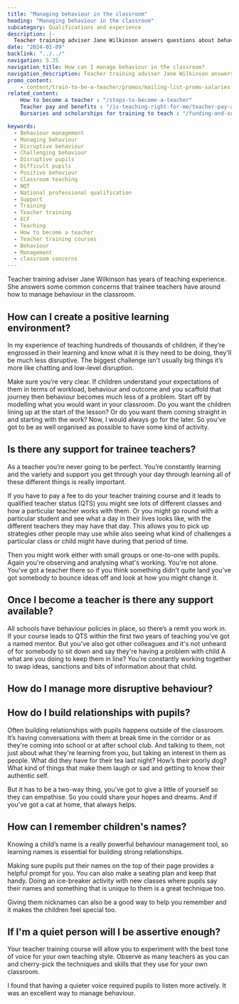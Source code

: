 ```yaml
---
title: "Managing behaviour in the classroom"
heading: "Managing behaviour in the classroom"
subcategory: Qualifications and experience
description: |-
  Teacher training adviser Jane Wilkinson answers questions about behaviour management
date: "2024-01-09"
backlink: "../../"
navigation: 5.35
navigation_title: How can I manage behaviour in the classroom?
navigation_description: Teacher training adviser Jane Wilkinson answers common concerns around behaviour management.
promo_content:
    - content/train-to-be-a-teacher/promos/mailing-list-promo-salaries
related_content:
    How to become a teacher : "/steps-to-become-a-teacher"
    Teacher pay and benefits : "/is-teaching-right-for-me/teacher-pay-and-benefits" 
    Bursaries and scholarships for training to teach : "/funding-and-support/scholarships-and-bursaries"

keywords:
  - Behaviour management
  - Managing behaviour
  - Disruptive behaviour
  - Challenging behaviour
  - Disruptive pupils
  - Difficult pupils
  - Positive behaviour
  - Classroom teaching
  - NQT
  - National professional qualification
  - Support
  - Training
  - Teacher training
  - ECF
  - Teaching
  - How to become a teacher
  - Teacher training courses
  - Behaviour
  - Management
  - classroom concerns
---
```


Teacher training adviser Jane Wilkinson has years of teaching experience. She answers some common concerns that trainee teachers have around how to manage behaviour in the classroom.

## How can I create a positive learning environment?
In my experience of teaching hundreds of thousands of children, if they’re engrossed in their learning and know what it is they need to be doing, they'll be much less disruptive. The biggest challenge isn't usually big things it’s more like chatting and low-level disruption.  

Make sure you’re very clear. If children understand your expectations of them in terms of workload, behaviour and outcome and you scaffold that journey then behaviour becomes much less of a problem. Start off by modelling what you would want in your classroom. Do you want the children lining up at the start of the lesson? Or do you want them coming straight in and starting with the work? Now, I would always go for the later. So you've got to be as well organised as possible to have some kind of activity. 

## Is there any support for trainee teachers?
As a teacher you’re never going to be perfect. You’re constantly learning and the variety and support you get through your day through learning all of these different things is really important.

If you have to pay a fee to do your teacher training course and it leads to qualified teacher status (QTS) you might see lots of different classes and how a particular teacher works with them. Or you might go round with a particular student and see what a day in their lives looks like, with the different teachers they may have that day. This allows you to pick up strategies other people may use while also seeing what kind of challenges a particular class or  child might have during that period of time. 

Then you might work either with small groups or one-to-one with pupils. Again you're observing and analysing what's working. You're not alone. You've got a teacher there so if you think something didn't quite land you've got somebody to bounce ideas off and look at how you might change it.

## Once I become a teacher is there any support available?
All schools have behaviour policies in place, so there’s a remit you work in. If your course leads to QTS within the first two years of teaching you've got a named mentor. But you've also got other colleagues and it's not unheard of for somebody to sit down and say they're having a problem with child A what are you doing to keep them in line? You're constantly working together to swap ideas, sanctions and bits of information about that child.

## How do I manage more disruptive behaviour?


## How do I build relationships with pupils? 

Often building relationships with pupils happens outside of the classroom. It’s having conversations with them at break time in the corridor or as they're coming into school or at after school club. And talking to them, not just about what they're learning from you, but taking an interest in them as people. What did they have for their tea last night? How’s their poorly dog? What kind of things that make them laugh or sad and getting to know their authentic self. 

But it has to be a two-way thing, you’ve got to give a little of yourself so they can empathise. So you could share your hopes and dreams. And if you've got a cat at home, that always helps.  

## How can I remember children's names?

Knowing a child’s name is a really powerful behaviour management tool, so learning names is essential for building strong relationships. 

Making sure pupils put their names on the top of their page provides a helpful prompt for you. You can also make a seating plan and keep that handy. Doing an ice-breaker activity with new classes where pupils say their names and something that is unique to them is a great technique too. 

Giving them nicknames can also be a good way to help you remember and it makes the children feel special too.

## If I'm a quiet person will I be assertive enough? 

Your teacher training course will allow you to experiment with the best tone of voice for your own teaching style. Observe as many teachers as you can and cherry-pick the techniques and skills that they use for your own classroom. 

I found that having a quieter voice required pupils to listen more actively. It was an excellent way to manage behaviour.

